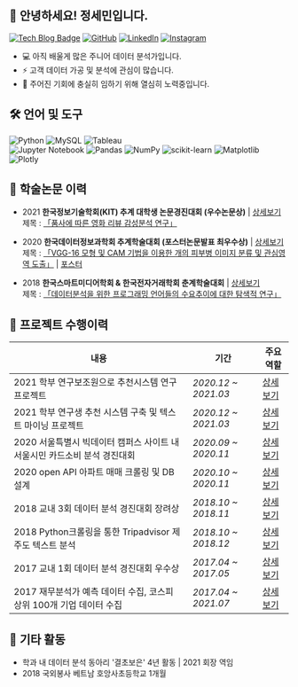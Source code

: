 ## 👋 안녕하세요! 정세민입니다.

[![Tech Blog Badge](https://img.shields.io/badge/Blog-CC0000?style=flat-square&logo=blogger&logoColor=white&link=https://seminj.tistory.com/)](https://seminj.tistory.com/)
[![GitHub](https://img.shields.io/badge/github-%23121011.svg?style=flat-square&logo=github&logoColor=white&link=https://seminj.github.com)](https://seminj.github.io)
[![LinkedIn](https://img.shields.io/badge/linkedin-%230077B5.svg?style=flat-square&logo=linkedin&logoColor=white)](https://www.linkedin.com/in/%EC%84%B8%EB%AF%BC-%EC%A0%95-959476233)
[![Instagram](https://img.shields.io/badge/Instagram-%23E4405F.svg?style=flat-square&logo=Instagram&logoColor=white&link=https://www.instagram.com/se_m.ni/)](https://www.instagram.com/se_m.ni/)

* 💻 아직 배울게 많은 주니어 데이터 분석가입니다.
* ⚡ 고객 데이터 가공 및 분석에 관심이 많습니다. 
* 🌈 주어진 기회에 충실히 임하기 위해 열심히 노력중입니다.

## 🛠 언어 및 도구

![Python](https://img.shields.io/badge/python-darkblue?style=flat-square&logo=python&logoColor=white)
![MySQL](https://img.shields.io/badge/mysql-003545.svg?style=flat-square&logo=mysql&logoColor=white)
![Tableau](https://img.shields.io/badge/Tableau-%235C2D91.svg?style=flat-square&logo=Tableau&logoColor=white)<br>
![Jupyter Notebook](https://img.shields.io/badge/jupyter-%23FA0F00.svg?style=flat-square&logo=jupyter&logoColor=white)
![Pandas](https://img.shields.io/badge/pandas-%23150458.svg?style=flat-square&logo=pandas&logoColor=white)
![NumPy](https://img.shields.io/badge/numpy-%23013243.svg?style=flat-square&logo=numpy&logoColor=white)
![scikit-learn](https://img.shields.io/badge/scikit--learn-%23F7931E.svg?style=flat-square&logo=scikit-learn&logoColor=white)
![Matplotlib](https://img.shields.io/badge/Matplotlib-%2357A143.svg?style=flat-square&logo=plotly&logoColor=white)
![Plotly](https://img.shields.io/badge/Plotly-%233F4F75.svg?style=flat-square&logo=plotly&logoColor=white)


## 📃 학술논문 이력

- 2021 **한국정보기술학회(KIT) 추계 대학생 논문경진대회 (우수논문상)** | [상세보기](https://github.com/seminj/A-Study-on-the-Effect-of-the-Part-of-Speech-on-Movie-Review-Sentiment-Classification-Performance/blob/main/README.md) <br>
제목 : [「품사에 따른 영화 리뷰 감성분석 연구」](https://seminj.github.io/files/2021_paper.pdf) <br>

- 2020 **한국데이터정보과학회 추계학술대회 (포스터논문발표 최우수상)** | [상세보기]() <br>
  제목 : [「VGG-16 모형 및 CAM 기법을 이용한 개의 피부병 이미지 분류 및 관심영역 도출」](https://seminj.github.io/files/2020_paper.pdf) | [포스터](https://seminj.github.io/files/2020_poster.pdf)
  
- 2018 **한국스마트미디어학회 & 한국전자거래학회 춘계학술대회** | [상세보기]() <br>
  제목 : [「데이터분석을 위한 프로그래밍 언어들의 수요추이에 대한 탐색적 연구」](https://seminj.github.io/files/2018_paper.pdf)

## 💼 프로젝트 수행이력

|내용|기간|주요 역할|
|---|---|---|
2021 학부 연구보조원으로 추천시스템 연구 프로젝트 | *2020.12 ~ 2021.03* | [상세보기]() |  <br>
2021 학부 연구생 추천 시스템 구축 및 텍스트 마이닝 프로젝트 | *2020.12 ~ 2021.03* | [상세보기]() | <br>
2020 서울특별시 빅데이터 캠퍼스 사이트 내 서울시민 카드소비 분석 경진대회 | *2020.09 ~ 2020.11* | [상세보기]() | 
2020 open API 아파트 매매 크롤링 및 DB 설계 | *2020.10 ~ 2020.11* | [상세보기]() <br>
2018 교내 3회 데이터 분석 경진대회 장려상 | *2018.10 ~ 2018.11* | [상세보기]() | <br>
2018 Python크롤링을 통한 Tripadvisor 제주도 텍스트 분석 | *2018.10 ~ 2018.12* | [상세보기]() <br>
2017 교내 1회 데이터 분석 경진대회 우수상 | *2017.04 ~ 2017.05* | [상세보기]() <br>
2017 재무분석가 예측 데이터 수집, 코스피 상위 100개 기업 데이터 수집 | *2017.04 ~ 2021.07* | [상세보기]() <br>


## 📌 기타 활동

- 학과 내 데이터 분석 동아리 '결초보은' 4년 활동 | 2021 회장 역임
- 2018 국외봉사 베트남 호앙사초등학교 1개월

## 


<!--
- python : 기본적인 문제해결을 위한 python 스킬 보유. Pandas, Numpy를 이용한 전처리, Seaborn, Matplotlib을 이용한 시각화 가능.
- MySQL : 
- Tableau : 효과적인 데이터 시각화를 위한 대시보드 제작 가능

  <details><summary>[상세보기]</summary>
  <div markdown="1">
  

  </details>
-->



